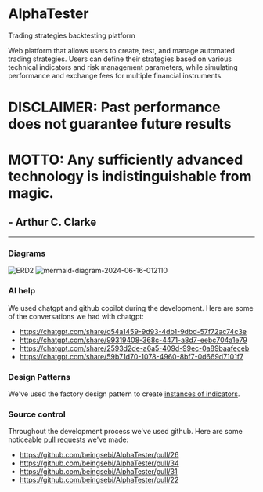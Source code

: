 # AlphaTester
Trading strategies backtesting platform 

Web platform that allows users to create, test, and manage automated trading strategies. Users can define their strategies based on various technical indicators and risk management parameters, while simulating performance and exchange fees for multiple financial instruments. 

# DISCLAIMER: Past performance does not guarantee future results

# MOTTO: Any sufficiently advanced technology is indistinguishable from magic.
## - Arthur C. Clarke

-----------------------------------------------------------------------------------
### Diagrams
![ERD2](https://github.com/beingsebi/AlphaTester/assets/40637022/ffc01d5e-1b9e-471f-8fe8-67728e7ec57e)
![mermaid-diagram-2024-06-16-012110](https://github.com/beingsebi/AlphaTester/assets/40637022/2d26a0a8-6ad4-4b2b-ab5a-3378b63a9267)

### AI help
We used chatgpt and github copilot during the development. Here are some of the conversations we had with chatgpt:
* https://chatgpt.com/share/d54a1459-9d93-4db1-9dbd-57f72ac74c3e
* https://chatgpt.com/share/99319408-368c-4471-a8d7-eebc704a1e79
* https://chatgpt.com/share/2593d2de-a6a5-409d-99ec-0a89baafeceb
* https://chatgpt.com/share/59b71d70-1078-4960-8bf7-0d669d7101f7

### Design Patterns
We've used the factory design pattern to create [instances of indicators](https://github.com/beingsebi/AlphaTester/blob/master/utils/strategy/indicators/indicatorFactory.py).

### Source control
Throughout the development process we've used github. Here are some noticeable [pull requests](https://github.com/beingsebi/AlphaTester/pulls?q=is%3Apr+is%3Aclosed) we've made:
* https://github.com/beingsebi/AlphaTester/pull/26
* https://github.com/beingsebi/AlphaTester/pull/34
* https://github.com/beingsebi/AlphaTester/pull/31
* https://github.com/beingsebi/AlphaTester/pull/22
